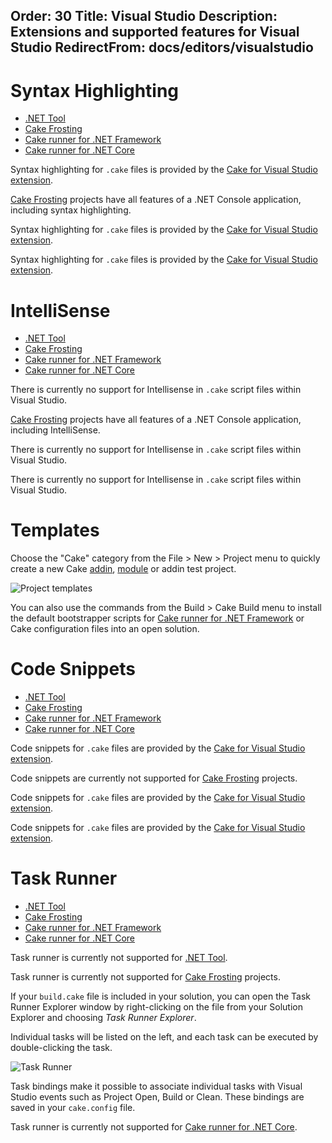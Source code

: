 Order: 30
Title: Visual Studio
Description: Extensions and supported features for Visual Studio
RedirectFrom: docs/editors/visualstudio
---

# Syntax Highlighting

<ul class="nav nav-tabs">
    <li class="active"><a data-toggle="tab" href="#tool1">.NET Tool</a></li>
    <li><a data-toggle="tab" href="#frosting1">Cake Frosting</a></li>
    <li><a data-toggle="tab" href="#netfx1">Cake runner for .NET Framework</a></li>
    <li><a data-toggle="tab" href="#core1">Cake runner for .NET Core</a></li>
</ul>

<div class="tab-content">
    <div id="tool1" class="tab-pane fade in active">
        <p>
            Syntax highlighting for <code>.cake</code> files is provided by the <a href="https://marketplace.visualstudio.com/items?itemName=vs-publisher-1392591.CakeforVisualStudio">Cake for Visual Studio extension</a>.
        </p>
    </div>
    <div id="frosting1" class="tab-pane fade">
        <p>
            <a href="/docs/running-builds/runners/cake-frosting">Cake Frosting</a> projects have all features of a .NET Console application, including syntax highlighting.
        </p>
    </div>
    <div id="netfx1" class="tab-pane fade">
        <p>
            Syntax highlighting for <code>.cake</code> files is provided by the <a href="https://marketplace.visualstudio.com/items?itemName=vs-publisher-1392591.CakeforVisualStudio">Cake for Visual Studio extension</a>.
        </p>
    </div>
    <div id="core1" class="tab-pane fade">
        <p>
            Syntax highlighting for <code>.cake</code> files is provided by the <a href="https://marketplace.visualstudio.com/items?itemName=vs-publisher-1392591.CakeforVisualStudio">Cake for Visual Studio extension</a>.
        </p>
    </div>
</div>

# IntelliSense

<ul class="nav nav-tabs">
    <li class="active"><a data-toggle="tab" href="#tool2">.NET Tool</a></li>
    <li><a data-toggle="tab" href="#frosting2">Cake Frosting</a></li>
    <li><a data-toggle="tab" href="#netfx2">Cake runner for .NET Framework</a></li>
    <li><a data-toggle="tab" href="#core2">Cake runner for .NET Core</a></li>
</ul>

<div class="tab-content">
    <div id="tool2" class="tab-pane fade in active">
        <p>
            There is currently no support for Intellisense in <code>.cake</code> script files within Visual Studio.
        </p>
    </div>
    <div id="frosting2" class="tab-pane fade">
        <p>
            <a href="/docs/running-builds/runners/cake-frosting">Cake Frosting</a> projects have all features of a .NET Console application, including IntelliSense.
        </p>
    </div>
    <div id="netfx2" class="tab-pane fade">
        <p>
            There is currently no support for Intellisense in <code>.cake</code> script files within Visual Studio.
        </p>
    </div>
    <div id="core2" class="tab-pane fade">
        <p>
            There is currently no support for Intellisense in <code>.cake</code> script files within Visual Studio.
        </p>
    </div>
</div>

# Templates

Choose the "Cake" category from the File > New > Project menu to quickly create a new Cake [addin](/docs/extending/addins/),
[module](/docs/extending/modules) or addin test project.

![Project templates](https://raw.githubusercontent.com/cake-build/cake-vs/develop/art/project-template.png)

You can also use the commands from the Build > Cake Build menu to install the default bootstrapper scripts for
[Cake runner for .NET Framework](/docs/running-builds/runners/cake-runner-for-dotnet-framework) or Cake configuration files into an open solution.

# Code Snippets

<ul class="nav nav-tabs">
    <li class="active"><a data-toggle="tab" href="#tool3">.NET Tool</a></li>
    <li><a data-toggle="tab" href="#frosting3">Cake Frosting</a></li>
    <li><a data-toggle="tab" href="#netfx3">Cake runner for .NET Framework</a></li>
    <li><a data-toggle="tab" href="#core3">Cake runner for .NET Core</a></li>
</ul>

<div class="tab-content">
    <div id="tool3" class="tab-pane fade in active">
        <p>
            Code snippets for <code>.cake</code> files are provided by the <a href="https://marketplace.visualstudio.com/items?itemName=vs-publisher-1392591.CakeforVisualStudio">Cake for Visual Studio extension</a>.
        </p>
    </div>
    <div id="frosting3" class="tab-pane fade">
        <p>
            Code snippets are currently not supported for <a href="/docs/running-builds/runners/cake-frosting">Cake Frosting</a> projects.
        </p>
    </div>
    <div id="netfx3" class="tab-pane fade">
        <p>
            Code snippets for <code>.cake</code> files are provided by the <a href="https://marketplace.visualstudio.com/items?itemName=vs-publisher-1392591.CakeforVisualStudio">Cake for Visual Studio extension</a>.
        </p>
    </div>
    <div id="core3" class="tab-pane fade">
        <p>
            Code snippets for <code>.cake</code> files are provided by the <a href="https://marketplace.visualstudio.com/items?itemName=vs-publisher-1392591.CakeforVisualStudio">Cake for Visual Studio extension</a>.
        </p>
    </div>
</div>

# Task Runner

<ul class="nav nav-tabs">
    <li class="active"><a data-toggle="tab" href="#tool4">.NET Tool</a></li>
    <li><a data-toggle="tab" href="#frosting4">Cake Frosting</a></li>
    <li><a data-toggle="tab" href="#netfx4">Cake runner for .NET Framework</a></li>
    <li><a data-toggle="tab" href="#core4">Cake runner for .NET Core</a></li>
</ul>

<div class="tab-content">
    <div id="tool4" class="tab-pane fade in active">
            Task runner is currently not supported for <a href="/docs/running-builds/runners/dotnet-tool">.NET Tool</a>.
    </div>
    <div id="frosting4" class="tab-pane fade">
        <p>
            Task runner is currently not supported for <a href="/docs/running-builds/runners/cake-frosting">Cake Frosting</a> projects.
        </p>
    </div>
    <div id="netfx4" class="tab-pane fade">
        <p>
            If your <code>build.cake</code> file is included in your solution, you can open the Task Runner Explorer window by right-clicking on the file from your
            Solution Explorer and choosing <em>Task Runner Explorer</em>.
        </p>
        <p>
            Individual tasks will be listed on the left, and each task can be executed by double-clicking the task.
        </p>
        <p>
            <img src="https://raw.githubusercontent.com/cake-build/cake-vs/develop/art/console.png" class="img-fluid" alt="Task Runner">
        </p>
        <p>
            Task bindings make it possible to associate individual tasks with Visual Studio events such as Project Open, Build or Clean.
            These bindings are saved in your <code>cake.config</code> file.
        </p>
    </div>
    <div id="core4" class="tab-pane fade">
            Task runner is currently not supported for <a href="/docs/running-builds/runners/cake-runner-for-dotnet-core">Cake runner for .NET Core</a>.
    </div>
</div>
